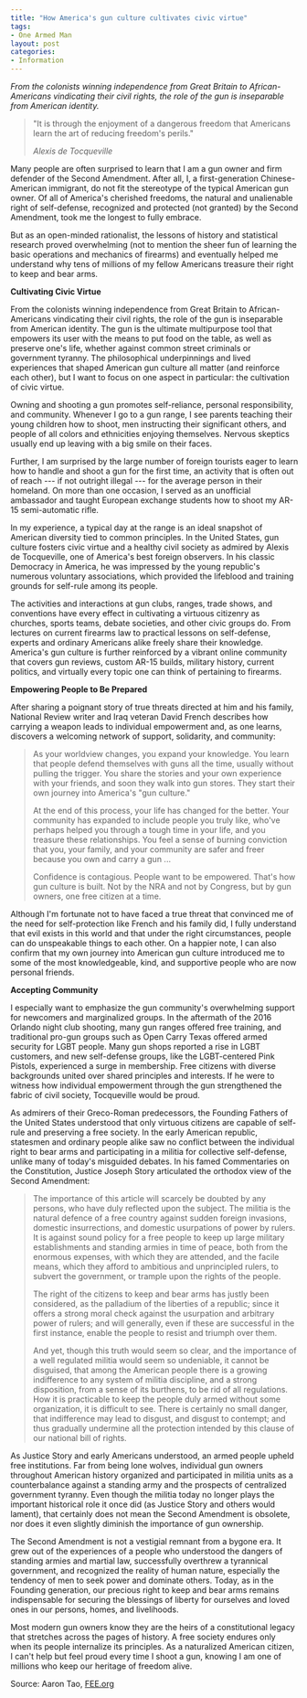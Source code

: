 ```yaml
---
title: "How America's gun culture cultivates civic virtue"
tags:
- One Armed Man
layout: post
categories:
- Information
---
```


*From the colonists winning independence from Great Britain to African-Americans vindicating their civil rights, the role of the gun is inseparable from American identity.*

> "It is through the enjoyment of a dangerous freedom that Americans learn the art of reducing freedom's perils."
>
> <cite>Alexis de Tocqueville</cite>

Many people are often surprised to learn that I am a gun owner and firm defender of the Second Amendment. After all, I, a first-generation Chinese-American immigrant, do not fit the stereotype of the typical American gun owner. Of all of America's cherished freedoms, the natural and unalienable right of self-defense, recognized and protected (not granted) by the Second Amendment, took me the longest to fully embrace.

But as an open-minded rationalist, the lessons of history and statistical research proved overwhelming (not to mention the sheer fun of learning the basic operations and mechanics of firearms) and eventually helped me understand why tens of millions of my fellow Americans treasure their right to keep and bear arms.

**Cultivating Civic Virtue**

From the colonists winning independence from Great Britain to African-Americans vindicating their civil rights, the role of the gun is inseparable from American identity. The gun is the ultimate multipurpose tool that empowers its user with the means to put food on the table, as well as preserve one's life, whether against common street criminals or government tyranny. The philosophical underpinnings and lived experiences that shaped American gun culture all matter (and reinforce each other), but I want to focus on one aspect in particular: the cultivation of civic virtue.

Owning and shooting a gun promotes self-reliance, personal responsibility, and community. Whenever I go to a gun range, I see parents teaching their young children how to shoot, men instructing their significant others, and people of all colors and ethnicities enjoying themselves. Nervous skeptics usually end up leaving with a big smile on their faces.

Further, I am surprised by the large number of foreign tourists eager to learn how to handle and shoot a gun for the first time, an activity that is often out of reach --- if not outright illegal --- for the average person in their homeland. On more than one occasion, I served as an unofficial ambassador and taught European exchange students how to shoot my AR-15 semi-automatic rifle.

In my experience, a typical day at the range is an ideal snapshot of American diversity tied to common principles. In the United States, gun culture fosters civic virtue and a healthy civil society as admired by Alexis de Tocqueville, one of America's best foreign observers. In his classic Democracy in America, he was impressed by the young republic's numerous voluntary associations, which provided the lifeblood and training grounds for self-rule among its people.

The activities and interactions at gun clubs, ranges, trade shows, and conventions have every effect in cultivating a virtuous citizenry as churches, sports teams, debate societies, and other civic groups do. From lectures on current firearms law to practical lessons on self-defense, experts and ordinary Americans alike freely share their knowledge. America's gun culture is further reinforced by a vibrant online community that covers gun reviews, custom AR-15 builds, military history, current politics, and virtually every topic one can think of pertaining to firearms.

**Empowering People to Be Prepared**

After sharing a poignant story of true threats directed at him and his family, National Review writer and Iraq veteran David French describes how carrying a weapon leads to individual empowerment and, as one learns, discovers a welcoming network of support, solidarity, and community:

> As your worldview changes, you expand your knowledge. You learn that people defend themselves with guns all the time, usually without pulling the trigger. You share the stories and your own experience with your friends, and soon they walk into gun stores. They start their own journey into America's "gun culture."
>
> At the end of this process, your life has changed for the better. Your community has expanded to include people you truly like, who've perhaps helped you through a tough time in your life, and you treasure these relationships. You feel a sense of burning conviction that you, your family, and your community are safer and freer because you own and carry a gun ...
>
> Confidence is contagious. People want to be empowered. That's how gun culture is built. Not by the NRA and not by Congress, but by gun owners, one free citizen at a time.

Although I'm fortunate not to have faced a true threat that convinced me of the need for self-protection like French and his family did, I fully understand that evil exists in this world and that under the right circumstances, people can do unspeakable things to each other. On a happier note, I can also confirm that my own journey into American gun culture introduced me to some of the most knowledgeable, kind, and supportive people who are now personal friends.

**Accepting Community**

I especially want to emphasize the gun community's overwhelming support for newcomers and marginalized groups. In the aftermath of the 2016 Orlando night club shooting, many gun ranges offered free training, and traditional pro-gun groups such as Open Carry Texas offered armed security for LGBT people. Many gun shops reported a rise in LGBT customers, and new self-defense groups, like the LGBT-centered Pink Pistols, experienced a surge in membership. Free citizens with diverse backgrounds united over shared principles and interests. If he were to witness how individual empowerment through the gun strengthened the fabric of civil society, Tocqueville would be proud.

As admirers of their Greco-Roman predecessors, the Founding Fathers of the United States understood that only virtuous citizens are capable of self-rule and preserving a free society. In the early American republic, statesmen and ordinary people alike saw no conflict between the individual right to bear arms and participating in a militia for collective self-defense, unlike many of today's misguided debates. In his famed Commentaries on the Constitution, Justice Joseph Story articulated the orthodox view of the Second Amendment:

> The importance of this article will scarcely be doubted by any persons, who have duly reflected upon the subject. The militia is the natural defence of a free country against sudden foreign invasions, domestic insurrections, and domestic usurpations of power by rulers. It is against sound policy for a free people to keep up large military establishments and standing armies in time of peace, both from the enormous expenses, with which they are attended, and the facile means, which they afford to ambitious and unprincipled rulers, to subvert the government, or trample upon the rights of the people.
>
> The right of the citizens to keep and bear arms has justly been considered, as the palladium of the liberties of a republic; since it offers a strong moral check against the usurpation and arbitrary power of rulers; and will generally, even if these are successful in the first instance, enable the people to resist and triumph over them.
>
> And yet, though this truth would seem so clear, and the importance of a well regulated militia would seem so undeniable, it cannot be disguised, that among the American people there is a growing indifference to any system of militia discipline, and a strong disposition, from a sense of its burthens, to be rid of all regulations. How it is practicable to keep the people duly armed without some organization, it is difficult to see. There is certainly no small danger, that indifference may lead to disgust, and disgust to contempt; and thus gradually undermine all the protection intended by this clause of our national bill of rights.

As Justice Story and early Americans understood, an armed people upheld free institutions. Far from being lone wolves, individual gun owners throughout American history organized and participated in militia units as a counterbalance against a standing army and the prospects of centralized government tyranny. Even though the militia today no longer plays the important historical role it once did (as Justice Story and others would lament), that certainly does not mean the Second Amendment is obsolete, nor does it even slightly diminish the importance of gun ownership.

The Second Amendment is not a vestigial remnant from a bygone era. It grew out of the experiences of a people who understood the dangers of standing armies and martial law, successfully overthrew a tyrannical government, and recognized the reality of human nature, especially the tendency of men to seek power and dominate others. Today, as in the Founding generation, our precious right to keep and bear arms remains indispensable for securing the blessings of liberty for ourselves and loved ones in our persons, homes, and livelihoods.

Most modern gun owners know they are the heirs of a constitutional legacy that stretches across the pages of history. A free society endures only when its people internalize its principles. As a naturalized American citizen, I can't help but feel proud every time I shoot a gun, knowing I am one of millions who keep our heritage of freedom alive.

Source: Aaron Tao, [FEE.org](https://fee.org/articles/how-america-s-gun-culture-cultivates-civic-virtue/)
